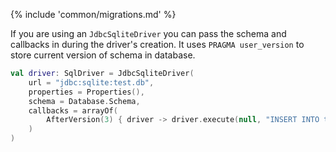 {% include 'common/migrations.md' %}

If you are using an `JdbcSqliteDriver` you can pass the schema and callbacks in during the driver's creation.
It uses `PRAGMA user_version` to store current version of schema in database.

```kotlin
val driver: SqlDriver = JdbcSqliteDriver(
    url = "jdbc:sqlite:test.db",
    properties = Properties(),
    schema = Database.Schema,
    callbacks = arrayOf(
        AfterVersion(3) { driver -> driver.execute(null, "INSERT INTO test (value) VALUES('hello')", 0) }
    )
)
```
